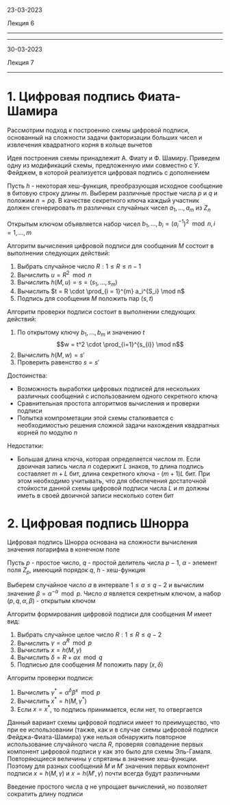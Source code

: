 23-03-2023

Лекция 6

---

---

30-03-2023

Лекция 7

---

# 1. Цифровая подпись Фиата-Шамира
Рассмотрим подход к построению схемы цифровой подписи, основанный на сложности задачи факторизации больших чисел и извлечения квадратного корня в кольце вычетов

Идея построения схемы принадлежит А. Фиату и Ф. Шамиру. Приведем одну из модификаций схемы, предложенную ими совместно с У. Фейджем, в которой реализуется цифровая подпись с дополнением

Пусть $h$ - некоторая хеш-функция, преобразующая исходное сообщение в битовую строку длины  $m$. Выберем различные простые числа $p$ и $q$ и положим $n = pq$. В качестве секретного ключа каждый участник должен сгенерировать $m$ различных случайных чисел $a_1, \ldots, a_m$ из $Z_n$

Открытым ключом объявляется набор чисел $b_1, \ldots, b_i = (a_i^{-1})^2 \mod n, i = 1, \ldots, m$

Алгоритм вычисления цифровой подписи для сообщения $M$ состоит в выполнении следующих действий:
1. Выбрать случайное число $R: 1 \leq R \leq n - 1$
2. Вычислить $u = R^2 \mod n$
3. Вычислить $h(M, u) = s = (s_1, \ldots, s_m)$
4. Вычислить $t = R \cdot \prod_{i = 1}^{m} a_i^{S_i} \mod n$
5. Подпись для сообщения $M$ положить пар $(s, t)$

Алгоритм проверки подписи состоит в выполнении следующих действий:
1. По открытому ключу $b_{1}, \ldots, b_{m}$ и значению $t$ $$w = t^2 \cdot \prod_{i=1}^{s_{i}} \mod n$$
2. Вычислить $h(M, w) = s'$
3. Проверить равенство $s = s'$

Достоинства:
- Возможность выработки цифровых подписей для нескольких различных сообщений с использованием одного секретного ключа
- Сравнительная простота алгоритмов вычисления и проверки подписи
- Попытка компрометации этой схемы сталкивается с необходимостью решения сложной задачи нахождения квадратных корней по модулю $n$

Недостатки:
- Большая длина ключа, которая определяется числом $m$. Если двоичная запись числа $n$ содержит $L$ знаков, то длина подпись составляет $m+L$ бит, длина секретного ключа - $(m+1)L$ бит. При этом необходимо учитывать, что для обеспечения достаточной стойкости данной схемы цифровой подписи числа $L$ и $m$ должны иметь в своей двоичной записи несколько сотен бит

# 2. Цифровая подпись Шнорра
Цифровая подпись Шнорра основана на сложности вычисления значения логарифма в конечном поле

Пусть $p$ - простое число, $q$ - простой делитель числа $p - 1$, $\alpha$ - элемент поля $Z_p$, имеющий порядок $q$, $h$  - хеш-функция

Выберем случайное число $a$ в интервале $1 \leq a \leq q - 2$ и вычислим значение $\beta = \alpha^{-a} \mod p$. Число $a$ является секретным ключом, а набор $(p, q, \alpha, \beta)$ - открытым ключом

Алгоритм формирования цифровой подписи для сообщения $M$ имеет вид:
1. Выбрать случайное целое число $R: 1 \leq R \leq q - 2$
2. Вычислить $\gamma = \alpha^R \mod p$
3. Вычислить $x = h(M, y)$
4. Вычислить $\delta = R + ax \mod q$
5. Подписью для сообщения $M$ положить пару $(x, \delta)$

Алгоритм проверки подписи:
1. Вычислить $\gamma^* = \alpha^\delta \beta^x \mod p$
2. Вычислить $x^* = h(M, \gamma^*)$
3. Если $x = x^*$, то подпись принимается, если нет, то отвергается

Данный вариант схемы цифровой подписи имеет то преимущество, что при ее использовании (также, как и в случае схемы цифровой подписи Фейджа-Фиата-Шамира) уже нельзя обнаружить повторное использование случайного числа $R$, проверяя совпадение первых компонент цифровой подписи $\gamma$ как это было для схемы Эль-Гамаля. Повторяющиеся величины $\gamma$ спрятаны в значение хеш-функции. Поэтому для разных сообщений $M$ и $M'$ значения первых компонент подписи $x = h(M, \gamma)$ и $x = h(M', \gamma)$ почти всегда будут различными

Введение простого числа $q$ не упрощает вычислений, но позволяет сократить длину подписи
